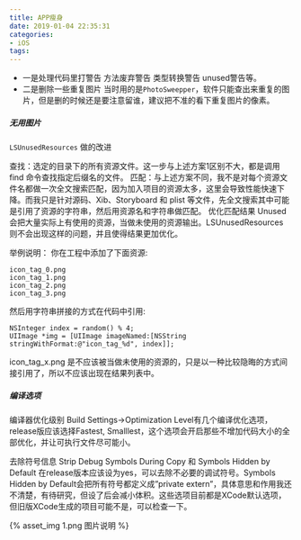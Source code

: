 ```yaml
---
title: APP瘦身
date: 2019-01-04 22:35:31
categories:
- iOS
tags:
---
```



- 一是处理代码里打警告
方法废弃警告
类型转换警告
unused警告等。
- 二是删除一些重复图片
当时用的是`PhotoSweepper`，软件只能查出来重复的图片，但是删的时候还是要注意留谁，建议把不准的看下重复图片的像素。

##### 无用图片
`LSUnusedResources` 做的改进

查找：选定的目录下的所有资源文件。这一步与上述方案1区别不大，都是调用 find 命令查找指定后缀名的文件。
匹配：与上述方案不同，我不是对每个资源文件名都做一次全文搜索匹配，因为加入项目的资源太多，这里会导致性能快速下降。而我只是针对源码、Xib、Storyboard 和 plist 等文件，先全文搜索其中可能是引用了资源的字符串，然后用资源名和字符串做匹配。
优化匹配结果
Unused 会把大量实际上有使用的资源，当做未使用的资源输出。LSUnusedResources 则不会出现这样的问题，并且使得结果更加优化。

举例说明：
你在工程中添加了下面资源:
```
icon_tag_0.png
icon_tag_1.png
icon_tag_2.png
icon_tag_3.png
```
然后用字符串拼接的方式在代码中引用:
```
NSInteger index = random() % 4;
UIImage *img = [UIImage imageNamed:[NSString stringWithFormat:@"icon_tag_%d", index]];
```
icon_tag_x.png 是不应该被当做未使用的资源的，只是以一种比较隐晦的方式间接引用了，所以不应该出现在结果列表中。

##### 编译选项
编译器优化级别
Build Settings->Optimization Level有几个编译优化选项，release版应该选择Fastest, Smalllest，这个选项会开启那些不增加代码大小的全部优化，并让可执行文件尽可能小。

去除符号信息
Strip Debug Symbols During Copy 和 Symbols Hidden by Default 在release版本应该设为yes，可以去除不必要的调试符号。Symbols Hidden by Default会把所有符号都定义成”private extern”，具体意思和作用我还不清楚，有待研究，但设了后会减小体积。这些选项目前都是XCode默认选项，但旧版XCode生成的项目可能不是，可以检查一下。


{% asset_img 1.png 图片说明 %}
